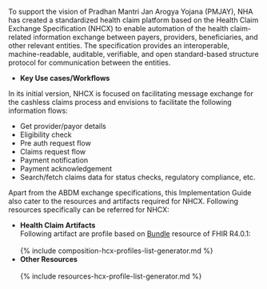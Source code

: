 

To support the vision of Pradhan Mantri Jan Arogya Yojana (PMJAY), NHA has created a standardized health claim platform based on the Health Claim Exchange Specification (NHCX) to enable automation of the health claim-related information exchange between payers, providers, beneficiaries, and other relevant entities. The specification provides an interoperable, machine-readable, auditable, verifiable, and open standard-based structure protocol for communication between the entities. 

<ul>
	<li>
		<strong>Key Use cases/Workflows</strong>
		<br/>	
	</li>
</ul>

In its initial version, NHCX is focused on facilitating message exchange for the cashless claims process and envisions to facilitate the following information flows:

- Get provider/payor details
- Eligibility check
- Pre auth request flow
- Claims request flow
- Payment notification
- Payment acknowledgement
- Search/fetch claims data for status checks, regulatory compliance, etc.


Apart from the ABDM exchange specifications, this Implementation Guide also cater to the resources and artifacts required for NHCX. Following resources specifically can be referred for NHCX:

<ul>
	<li>
		<strong>Health Claim Artifacts</strong>
		<br/>
		Following artifact are profile based on <a href="http://hl7.org/fhir/StructureDefinition/Bundle">Bundle</a> resource of FHIR R4.0.1:
		<br/>
		<br/>
		{% include composition-hcx-profiles-list-generator.md %}
	</li>
	<li>
	<strong>Other Resources</strong>
		<br/>
		<br/>
		{% include resources-hcx-profile-list-generator.md %}
	